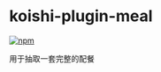 # koishi-plugin-meal

[![npm](https://img.shields.io/npm/v/koishi-plugin-meal?style=flat-square)](https://www.npmjs.com/package/koishi-plugin-meal)

用于抽取一套完整的配餐
